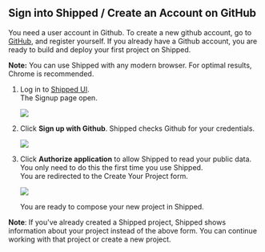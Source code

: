 ## Sign into Shipped / Create an Account on GitHub
 
 
You need a user account in Github. To create a new github account, go to <a href="https://github.com/join" target="_blank">GitHub</a>, and register yourself.
If you already have a Github account, you are ready to build and deploy your first project on Shipped.

**Note:** You can use Shipped with any modern browser. For optimal results, Chrome is recommended.

1. Log in to <a href="https://ciscoshipped.io/" target="_blank">Shipped UI</a>.  
    The Signup page open. 

    ![](posts/files/shipped-quick-start/assets/sign-up-github.png)

2. Click **Sign up with Github**. Shipped checks Github for your credentials.  

    ![](posts/files/shipped-quick-start/assets/authorize.png)

3. Click **Authorize application** to allow Shipped to read your public data. You only need to do this the first time you use Shipped.  
    You are redirected to the Create Your Project form.

    ![](posts/files/shipped-quick-start/assets/create-project.png)

    You are ready to compose your new project in Shipped.

**Note**: If you've already created a Shipped project, Shipped shows information about your project instead of the above form. You can continue working with that project or create a new project.


